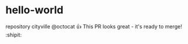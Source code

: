 
# hello-world
repository cityville
@octocat :+1: This PR looks great - it's ready to merge! :shipit:

